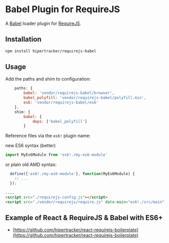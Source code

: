 # Babel Plugin for RequireJS


A [Babel](https://babeljs.io/) loader plugin for [RequireJS](http://requirejs.org).

Installation
---

```bash
npm install hipertracker/requirejs-babel
```

## Usage


Add the paths and shim to configuration:

```javascript
    paths: {
        babel: 'vendor/requirejs-babel/browser',
        babel_polyfill: 'vendor/requirejs-babel/polyfill.min',
        es6: 'vendor/requirejs-babel/es6'
    },
    shim: {
        babel: {
            deps: ['babel_polyfill']
        }
```

Reference files via the `es6!` plugin name:

new ES6 syntax (better)
```javascript
import MyEs6Module from 'es6!./my-es6-module'
```
or plain old AMD syntax:

```javascript
  define(['es6!./my-es6-module'], function(MyEs6Module) {
    // ...
  });
```

```html
....
<script src="./requirejs-config.js"></script>
<script src="./vendor/requirejs/require.js" data-main="es6!./src/main" ></script>
```

## Example of React & RequireJS & Babel with ES6+ 

* [https://github.com/hipertracker/react-requirejs-boilerplate](https://github.com/hipertracker/react-requirejs-boilerplate)
